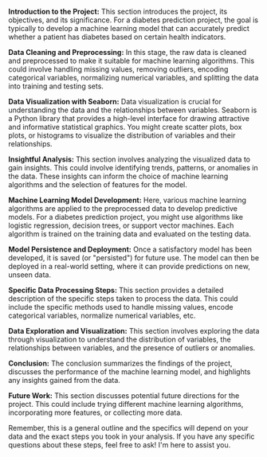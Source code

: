 **Introduction to the Project:**
This section introduces the project, its objectives, and its significance. For a diabetes prediction project, the goal is typically to develop a machine learning model that can accurately predict whether a patient has diabetes based on certain health indicators.

**Data Cleaning and Preprocessing:**
In this stage, the raw data is cleaned and preprocessed to make it suitable for machine learning algorithms. This could involve handling missing values, removing outliers, encoding categorical variables, normalizing numerical variables, and splitting the data into training and testing sets.

**Data Visualization with Seaborn:**
Data visualization is crucial for understanding the data and the relationships between variables. Seaborn is a Python library that provides a high-level interface for drawing attractive and informative statistical graphics. You might create scatter plots, box plots, or histograms to visualize the distribution of variables and their relationships.

**Insightful Analysis:**
This section involves analyzing the visualized data to gain insights. This could involve identifying trends, patterns, or anomalies in the data. These insights can inform the choice of machine learning algorithms and the selection of features for the model.

**Machine Learning Model Development:**
Here, various machine learning algorithms are applied to the preprocessed data to develop predictive models. For a diabetes prediction project, you might use algorithms like logistic regression, decision trees, or support vector machines. Each algorithm is trained on the training data and evaluated on the testing data.

**Model Persistence and Deployment:**
Once a satisfactory model has been developed, it is saved (or "persisted") for future use. The model can then be deployed in a real-world setting, where it can provide predictions on new, unseen data.

**Specific Data Processing Steps:**
This section provides a detailed description of the specific steps taken to process the data. This could include the specific methods used to handle missing values, encode categorical variables, normalize numerical variables, etc.

**Data Exploration and Visualization:**
This section involves exploring the data through visualization to understand the distribution of variables, the relationships between variables, and the presence of outliers or anomalies.

**Conclusion:**
The conclusion summarizes the findings of the project, discusses the performance of the machine learning model, and highlights any insights gained from the data.

**Future Work:**
This section discusses potential future directions for the project. This could include trying different machine learning algorithms, incorporating more features, or collecting more data.

Remember, this is a general outline and the specifics will depend on your data and the exact steps you took in your analysis. If you have any specific questions about these steps, feel free to ask! I'm here to assist you.
